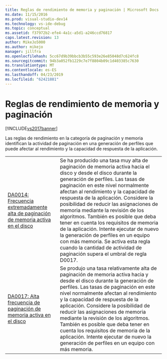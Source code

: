 ```yaml
---
title: Reglas de rendimiento de memoria y paginación | Microsoft Docs
ms.date: 11/15/2016
ms.prod: visual-studio-dev14
ms.technology: vs-ide-debug
ms.topic: conceptual
ms.assetid: f37972b2-efe4-4a1c-a5d1-a246ccd76817
caps.latest.revision: 13
author: MikeJo5000
ms.author: mikejo
manager: jillfra
ms.openlocfilehash: 5cc67d9b39bbcb3b55c593e26e85048d7c624fc8
ms.sourcegitcommit: 94b3a052fb1229c7e7f8804b09c1d403385c7630
ms.translationtype: MT
ms.contentlocale: es-ES
ms.lasthandoff: 04/23/2019
ms.locfileid: "62421881"
---
```

# <a name="memory-and-paging-performance-rules"></a>Reglas de rendimiento de memoria y paginación
[!INCLUDE[vs2017banner](../includes/vs2017banner.md)]

Las reglas de rendimiento en la categoría de paginación y memoria identifican la actividad de paginación en una generación de perfiles que puede afectar al rendimiento y la capacidad de respuesta de la aplicación.  
  
|||  
|-|-|  
|[DA0014: Frecuencia extremadamente alta de paginación de memoria activa en el disco](../profiling/da0014-extremely-high-rates-of-paging-active-memory-to-disk.md)|Se ha producido una tasa muy alta de paginación de memoria activa hacia el disco y desde el disco durante la generación de perfiles. Las tasas de paginación en este nivel normalmente afectan al rendimiento y la capacidad de respuesta de la aplicación. Considere la posibilidad de reducir las asignaciones de memoria mediante la revisión de los algoritmos. También es posible que deba tener en cuenta los requisitos de memoria de la aplicación. Intente ejecutar de nuevo la generación de perfiles en un equipo con más memoria. Se activa esta regla cuando la cantidad de actividad de paginación supera el umbral de regla D0017.|  
|[DA0017: Alta frecuencia de paginación de memoria activa en el disco](../profiling/da0017-high-rates-of-paging-active-memory-to-disk.md)|Se produjo una tasa relativamente alta de paginación de memoria activa hacia y desde el disco durante la generación de perfiles. Las tasas de paginación en este nivel normalmente afectan al rendimiento y la capacidad de respuesta de la aplicación. Considere la posibilidad de reducir las asignaciones de memoria mediante la revisión de los algoritmos. También es posible que deba tener en cuenta los requisitos de memoria de la aplicación. Intente ejecutar de nuevo la generación de perfiles en un equipo con más memoria.|
